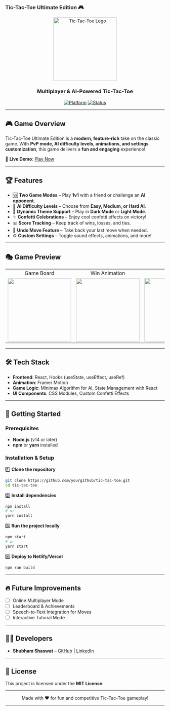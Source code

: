### **Tic-Tac-Toe Ultimate Edition 🎮**  

<div align="center">
  <img src="https://darling-taiyaki-03b8cf.netlify.app/favicon.ico" alt="Tic-Tac-Toe Logo" width="200"/>
  
  <h3>Multiplayer & AI-Powered Tic-Tac-Toe</h3>
  
  [![Platform](https://img.shields.io/badge/Platform-React-61DAFB.svg)](https://react.dev/)
  [![Status](https://img.shields.io/badge/Status-Active-4CAF50.svg)](https://darling-taiyaki-03b8cf.netlify.app/)
</div>

---

## 🎮 **Game Overview**  

Tic-Tac-Toe Ultimate Edition is a **modern, feature-rich** take on the classic game. With **PvP mode, AI difficulty levels, animations, and settings customization**, this game delivers a **fun and engaging** experience!  

🔗 **Live Demo**: [Play Now](https://darling-taiyaki-03b8cf.netlify.app/)  

---

## 🏆 **Features**  

- 🆚 **Two Game Modes** – Play **1v1** with a friend or challenge an **AI opponent**.  
- 🧠 **AI Difficulty Levels** – Choose from **Easy, Medium, or Hard AI**.  
- 🎨 **Dynamic Theme Support** – Play in **Dark Mode** or **Light Mode**.  
- ✨ **Confetti Celebrations** – Enjoy cool confetti effects on victory!  
- 📊 **Score Tracking** – Keep track of wins, losses, and ties.  
- 🔄 **Undo Move Feature** – Take back your last move when needed.  
- ⚙️ **Custom Settings** – Toggle sound effects, animations, and more!  

---

## 🎭 **Game Preview**  

<div align="center">
  <table>
    <tr>
      <td align="center">Game Board</td>
      <td align="center">Win Animation</td>
      <td align="center">Settings</td>
    </tr>
    <tr>
      <td><img src="https://darling-taiyaki-03b8cf.netlify.app/screenshots/board.png" width="200"/></td>
      <td><img src="https://darling-taiyaki-03b8cf.netlify.app/screenshots/win.png" width="200"/></td>
      <td><img src="https://darling-taiyaki-03b8cf.netlify.app/screenshots/settings.png" width="200"/></td>
    </tr>
  </table>
</div>

---

## 🛠 **Tech Stack**  

- **Frontend**: React, Hooks (useState, useEffect, useRef)  
- **Animation**: Framer Motion  
- **Game Logic**: Minimax Algorithm for AI, State Management with React  
- **UI Components**: CSS Modules, Custom Confetti Effects  

---

## 🚀 **Getting Started**  

### **Prerequisites**  
- **Node.js** (v14 or later)  
- **npm** or **yarn** installed  

### **Installation & Setup**  

1️⃣ **Clone the repository**  
```bash
git clone https://github.com/yourgithub/tic-tac-toe.git
cd tic-tac-toe
```

2️⃣ **Install dependencies**  
```bash
npm install
# or
yarn install
```

3️⃣ **Run the project locally**  
```bash
npm start
# or
yarn start
```

4️⃣ **Deploy to Netlify/Vercel**  
```bash
npm run build
```

---

## 🔥 **Future Improvements**  

- [ ] Online Multiplayer Mode  
- [ ] Leaderboard & Achievements  
- [ ] Speech-to-Text Integration for Moves  
- [ ] Interactive Tutorial Mode  

---

## 👨‍💻 **Developers**  

- **Shubham Shaswat** – [GitHub](https://github.com/TapItNinja) | [LinkedIn](https://www.linkedin.com/in/shubham-shaswat-1b3369211/)  

---

## 📜 **License**  

This project is licensed under the **MIT License**.  

---

<div align="center">
  <p>Made with ❤️ for fun and competitive Tic-Tac-Toe gameplay! </p>
</div>

---
